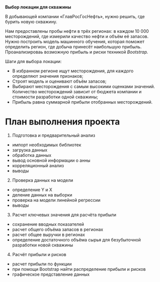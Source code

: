 **Выбор локации для скважины**

В добывающей компании «ГлавРосГосНефть», нужно решить, где бурить новую скважину.

Нам предоставлены пробы нефти в трёх регионах: в каждом 10 000 месторождений, где измерили качество нефти и объём её запасов. Нужно построить модель машинного обучения, которая поможет определить регион, где добыча принесёт наибольшую прибыль. Проанализироваь возможную прибыль и риски техникой *Bootstrap.*

Шаги для выбора локации:

- В избранном регионе ищут месторождения, для каждого определяют значения признаков;
- Строят модель и оценивают объём запасов;
- Выбирают месторождения с самым высокими оценками значений. Количество месторождений зависит от бюджета компании и стоимости разработки одной скважины;
- Прибыль равна суммарной прибыли отобранных месторождений.
# План выполнения проекта
1. Подготовка и предварительный анализ
- импорт необходимых библиотек
- загрузка данных
- обработка данных
- вывод основной информации о анны
- корреляционный анализ
- выводы
2. Проверка данных на модели
- определение Y и X
- деление данных на выборки
- проверка на модели линейной регрессии
- выводы
3. Расчет ключевых значения для расчёта прибыли
- сохранение вводных показателей
- расчет общего объёма запасов в регионах
- расчет общее выручки в регионах
- определение достаточного объёма сырья для безубыточной разработки новой скважины
4. Расчёт прибыли и рисков
- расчет прибыли по функции
- при помощи Bootstrap найти распределение прибыли и рисков
- графическое представление данных
